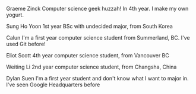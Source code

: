 Graeme Zinck
Computer science geek huzzah! In 4th year.
I make my own yogurt.

Sung Ho Yoon
1st year BSc with undecided major, from South Korea

Calun
I'm a first year computer science student from Summerland, BC.
I've used Git before!

Eliot Scott
4th year computer science student, from Vancouver BC

Weiting Li
2nd year computer science student, from Changsha, China

Dylan Suen
I'm a first year student and don't know what I want to major in.
I've seen Google Headquarters before
